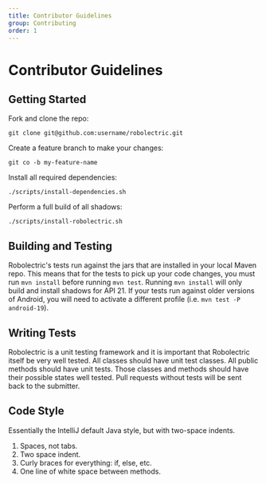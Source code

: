 ```yaml
---
title: Contributor Guidelines
group: Contributing
order: 1
---
```


# Contributor Guidelines

## Getting Started

Fork and clone the repo:

    git clone git@github.com:username/robolectric.git
    
Create a feature branch to make your changes:

    git co -b my-feature-name
    
Install all required dependencies:

    ./scripts/install-dependencies.sh

Perform a full build of all shadows:

    ./scripts/install-robolectric.sh
    
## Building and Testing

Robolectric's tests run against the jars that are installed in your local Maven repo. This means that for the tests to pick up your code changes, you must run `mvn install` before running `mvn test`. Running `mvn install` will only build and install shadows for API 21. If your tests run against older versions of Android, you will need to activate a different profile (i.e. `mvn test -P android-19`). 

## Writing Tests

Robolectric is a unit testing framework and it is important that Robolectric itself be very well tested. All classes should have unit test classes. All public methods should have unit tests. Those classes and methods should have their possible states well tested. Pull requests without tests will be sent back to the submitter.

## Code Style

Essentially the IntelliJ default Java style, but with two-space indents.

1. Spaces, not tabs.
2. Two space indent.
3. Curly braces for everything: if, else, etc.
4. One line of white space between methods.

